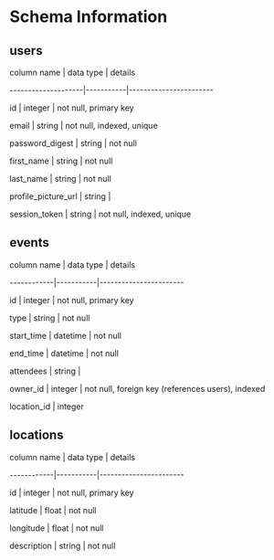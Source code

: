 # Schema Information



## users

column name         | data type | details

--------------------|-----------|-----------------------

id                  | integer   | not null, primary key

email               | string    | not null, indexed, unique

password_digest     | string    | not null

first_name          | string    | not null

last_name           | string    | not null

profile_picture_url | string    |

session_token       | string    | not null, indexed, unique



## events

column name | data type | details

------------|-----------|-----------------------

id          | integer   | not null, primary key

type        | string    | not null

start_time  | datetime  | not null

end_time    | datetime  | not null

attendees   | string    | 

owner_id    | integer   | not null, foreign key (references users), indexed

location_id | integer



## locations

column name | data type | details

------------|-----------|-----------------------

id          | integer   | not null, primary key

latitude    | float     | not null

longitude   | float     | not null

description | string    | not null
